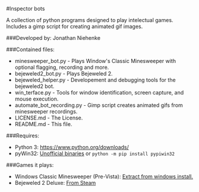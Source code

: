 #Inspector bots

  A collection of python programs designed to play intelectual games. Includes a gimp script for creating animated gif images.

###Developed by:
Jonathan Niehenke

###Contained files:
- minesweeper_bot.py - Plays Window's Classic Minesweeper with optional flagging, recording and more.
- bejeweled2_bot.py - Plays Bejeweled 2.
- bejeweled_helper.py - Developement and debugging tools for the bejeweled2 bot.
- win_terface.py - Tools for window identification, screen capture, and mouse execution.
- automate_bot_recording.py - Gimp script creates animated gifs from minesweeper recordings.
- LICENSE.md - The License.
- README.md - This file.

###Requires:
- Python 3: <https://www.python.org/downloads/>
- pyWin32: [Unofficial binaries](http://www.lfd.uci.edu/~gohlke/pythonlibs/) or `python -m pip install pypiwin32` 

###Games it plays:
- Windows Classic Minesweeper (Pre-Vista): [Extract from windows install.](http://www.makeuseof.com/tag/minesweeper-restoring-the-classic-windows-games-in-windows-8/)
- Bejeweled 2 Deluxe: [From Steam](http://store.steampowered.com/app/3300/)
